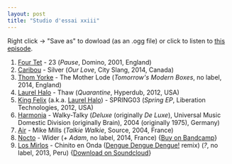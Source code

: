 ```yaml
---
layout: post
title: "Studio d'essai xxiii"
---
```


Right click → "Save as" to dowload (as an .ogg file) or click to listen to <a
href="https://github.com/studio-dessai/podcasts/blob/master/2014-11-20%20-%20studio%20d%27essai%20xxiii.ogg">this episode</a>.

1. [Four Tet](http://musicbrainz.org/artist/3bcff06f-675a-451f-9075-99e8657047e8) - 23 (_Pause_, Domino, 2001, England)
1. [Caribou](http://musicbrainz.org/artist/735e3514-a8ae-401f-af3b-6300df1b8d2c) - Silver (_Our Love_, City Slang, 2014, Canada)
1. [Thom Yorke](http://musicbrainz.org/artist/8ed2e0b3-aa4c-4e13-bec3-dc7393ed4d6b) - The Mother Lode (_Tomorrow's Modern Boxes_, no label, 2014, England)
1. [Laurel Halo](http://musicbrainz.org/artist/cb5704af-3ef1-485f-bb7f-e43cf40170a7) - Thaw (_Quarantine_, Hyperdub, 2012, USA)
1. [King Felix](http://musicbrainz.org/artist/05faa278-fbc2-46dd-bad4-0815432ea394) (a.k.a. [Laurel Halo](http://musicbrainz.org/artist/cb5704af-3ef1-485f-bb7f-e43cf40170a7)) - SPRING03 (_Spring EP_, Liberation Technologies, 2012, USA)
1. [Harmonia](http://musicbrainz.org/artist/1aa7dcb0-9c9b-4609-a7a5-bdeee26e39e8) - Walky-Talky (_Deluxe_ (originally _De Luxe_), Universal Music Domestic Division (originally Brain), 2004 (originally 1975), Germany)
1. [Air](http://musicbrainz.org/artist/cb67438a-7f50-4f2b-a6f1-2bb2729fd538) - Mike Mills (_Talkie Walkie_, Source, 2004, France)
1. [Nocto](https://musicbrainz.org/artist/6fab3361-5727-4edd-b72b-aa2e0acf1a38) - Wider (_+ Adam_, no label, 2014, France) {[Buy on Bandcamp](https://nocto.bandcamp.com/album/adam)}
1. [Los Mirlos](http://musicbrainz.org/artist/967775fc-8997-47ed-8c2e-55a0eb59bfae) - Chinito en Onda ([Dengue Dengue Dengue!](http://musicbrainz.org/artist/545cbad6-d916-4fe4-8290-53f83ad3ce09) remix) (_?_, no label, 2013, Peru) {[Download on Soundcloud](https://soundcloud.com/dengue/los-mirlos-chinito-en-onda)}
